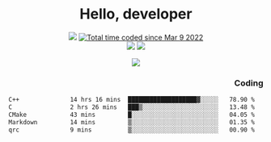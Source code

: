 # <div align='center' >Hello, developer</div>

<div align='center'>
  <a ><img src="https://img.shields.io/badge/dynamic/json?url=https%3A%2F%2Fapi.swo.moe%2Fstats%2Fgithub%2FFree-Aaron-Li&query=count&color=181717&label=GitHub&labelColor=282c34&logo=github&suffix=+follows&cacheSeconds=3600"></a>
  <a href="https://wakatime.com/@fe40087f-8eae-48dc-9950-ad0633db1591"><img src="https://wakatime.com/badge/user/fe40087f-8eae-48dc-9950-ad0633db1591.svg" alt="Total time coded since Mar 9 2022" /></a>
</div>
<div align='center'>
  <a><img src="https://img.shields.io/badge/Rookie-blue?style=plastic&logo=c&logoColor=blue&labelColor=7a6d56"></a>
  <a><img src="https://img.shields.io/badge/Rookie-blue?style=plastic&logo=c%2B%2B&logoColor=blue&labelColor=7a6d56"></a> 
</div>

<p align="center">
  <img src="https://readme-typing-svg.demolab.com/?lines=你好!+开发者;Hello!+ developer&font=Fira%20Code&center=true&width=380&height=50&duration=4000&pause=1000">
</p>


<div align='right'>
  <h3>Coding</h3>
</div>

<!--START_SECTION:waka-->

```txt
C++              14 hrs 16 mins  ███████████████████▓░░░░░   78.90 %
C                2 hrs 26 mins   ███▒░░░░░░░░░░░░░░░░░░░░░   13.48 %
CMake            43 mins         █░░░░░░░░░░░░░░░░░░░░░░░░   04.05 %
Markdown         14 mins         ▒░░░░░░░░░░░░░░░░░░░░░░░░   01.35 %
qrc              9 mins          ▒░░░░░░░░░░░░░░░░░░░░░░░░   00.90 %
```

<!--END_SECTION:waka-->




